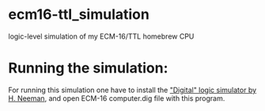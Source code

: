 # ecm16-ttl_simulation
logic-level simulation of my ECM-16/TTL homebrew CPU

# Running the simulation:
For running this simulation one have to install the <a href="https://github.com/hneemann/Digital" alt="Digital logic simulator by H. Neeman">"Digital" logic simulator by H. Neeman</a>, and open ECM-16 computer.dig file with this program.
